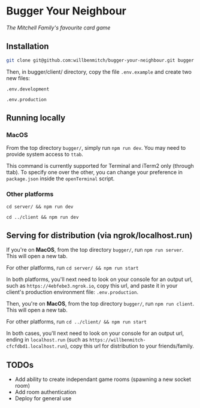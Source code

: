 # Bugger Your Neighbour

_The Mitchell Family's favourite card game_

## Installation

```zsh
git clone git@github.com:willbenmitch/bugger-your-neighbour.git bugger && cd bugger && npm install
```

Then, in bugger/client/ directory, copy the file `.env.example` and create two new files:

`.env.development`

`.env.production`

## Running locally

### MacOS

From the top directory `bugger/`, simply run `npm run dev`. You may need to provide system access to `ttab`.

This command is currently supported for Terminal and iTerm2 only (through ttab). To specify one over the other, you can change your preference in `package.json` inside the `openTerminal` script.

### Other platforms

```
cd server/ && npm run dev

cd ../client && npm run dev
```

## Serving for distribution (via ngrok/localhost.run)

If you're on **MacOS**, from the top directory `bugger/`, run `npm run server`. This will open a new tab.

For other platforms, run `cd server/ && npm run start`

In both platforms, you'll next need to look on your console for an output url, such as `https://4ebfebe3.ngrok.io`, copy this url, and paste it in your client's production environment file: `.env.production`.

Then, you're on **MacOS**, from the top directory `bugger/`, run `npm run client`. This will open a new tab.

For other platforms, run `cd ../client/ && npm run start`

In both cases, you'll next need to look on your console for an output url, ending in `localhost.run` (such as `https://willbenmitch-cfcfdbd1.localhost.run`), copy this url for distribution to your friends/family.

## TODOs

-   Add ability to create independant game rooms (spawning a new socket room)
-   Add room authentication
-   Deploy for general use
